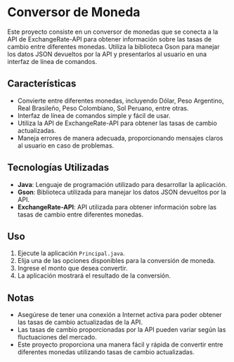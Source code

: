 

<h1>Conversor de Moneda</h1>

<p>Este proyecto consiste en un conversor de monedas que se conecta a la API de ExchangeRate-API para obtener información sobre las tasas de cambio entre diferentes monedas. Utiliza la biblioteca Gson para manejar los datos JSON devueltos por la API y presentarlos al usuario en una interfaz de línea de comandos.</p>

<h2>Características</h2>
<ul>
  <li>Convierte entre diferentes monedas, incluyendo Dólar, Peso Argentino, Real Brasileño, Peso Colombiano, Sol Peruano, entre otras.</li>
  <li>Interfaz de línea de comandos simple y fácil de usar.</li>
  <li>Utiliza la API de ExchangeRate-API para obtener las tasas de cambio actualizadas.</li>
  <li>Maneja errores de manera adecuada, proporcionando mensajes claros al usuario en caso de problemas.</li>
</ul>

<h2>Tecnologías Utilizadas</h2>
<ul>
  <li><strong>Java</strong>: Lenguaje de programación utilizado para desarrollar la aplicación.</li>
  <li><strong>Gson</strong>: Biblioteca utilizada para manejar los datos JSON devueltos por la API.</li>
  <li><strong>ExchangeRate-API</strong>: API utilizada para obtener información sobre las tasas de cambio entre diferentes monedas.</li>
</ul>

<h2>Uso</h2>
<ol>
  <li>Ejecute la aplicación <code>Principal.java</code>.</li>
  <li>Elija una de las opciones disponibles para la conversión de moneda.</li>
  <li>Ingrese el monto que desea convertir.</li>
  <li>La aplicación mostrará el resultado de la conversión.</li>
</ol>



<h2>Notas</h2>
<ul>
  <li>Asegúrese de tener una conexión a Internet activa para poder obtener las tasas de cambio actualizadas de la API.</li>
  <li>Las tasas de cambio proporcionadas por la API pueden variar según las fluctuaciones del mercado.</li>
  <li>Este proyecto proporciona una manera fácil y rápida de convertir entre diferentes monedas utilizando tasas de cambio actualizadas.</li>
</ul>

</body>
</html>
